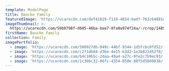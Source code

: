 ```yaml
---
template: ModelPage
title: Baucke Family
featuredImage: 'https://ucarecdn.com/def41819-f119-4814-badf-763c64881d82/'
imageThumbnail: >-
  https://ucarecdn.com/59b8798f-d605-46ba-bae7-8fa0a974f24a/-/crop/1485x1759/78,172/-/preview/
firstName: Baucke Family
collection: Family
imagePortfolio:
  - image: 'https://ucarecdn.com/500927db-049c-44bf-9344-1d5fcbc0fd52/'
  - image: 'https://ucarecdn.com/c271db84-d3be-4e15-b342-1e2b822452f8/'
  - image: 'https://ucarecdn.com/b4c10b5c-2daa-49a4-a27c-9fe2c7b9ec93/'
  - image: 'https://ucarecdn.com/1c30bc32-06fc-4354-850e-80f5d5809838/'
---
```


